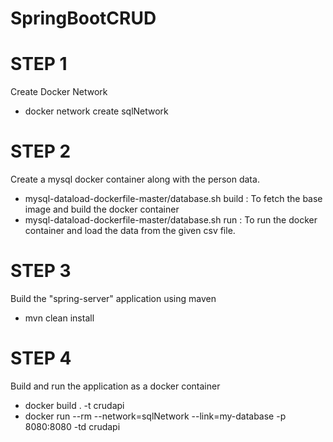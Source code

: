 # SpringBootCRUD

# STEP 1

Create Docker Network
- docker network create sqlNetwork

# STEP 2
Create a mysql docker container along with the person data.

- mysql-dataload-dockerfile-master/database.sh build : To fetch the base image and build the docker container
- mysql-dataload-dockerfile-master/database.sh run : To run the docker container and load the data from the given csv file.


# STEP 3
Build the "spring-server" application using maven

- mvn clean install

# STEP 4
Build and run the application as a docker container

- docker build . -t crudapi
- docker run --rm --network=sqlNetwork --link=my-database -p 8080:8080 -td crudapi

